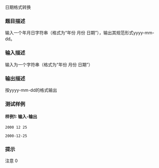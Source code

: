 日期格式转换

### 题目描述

输入一个年月日字符串（格式为“年份 月份 日期”），输出其规范形式yyyy-mm-dd。

### 输入描述

输入为一个字符串（格式为“年份 月份 日期”）

### 输出描述

按yyyy-mm-dd的格式输出

### 测试样例

#### 样例1: 输入-输出

```
2000 12 25
```

```
2000-12-25
```

### 提示

注意 0